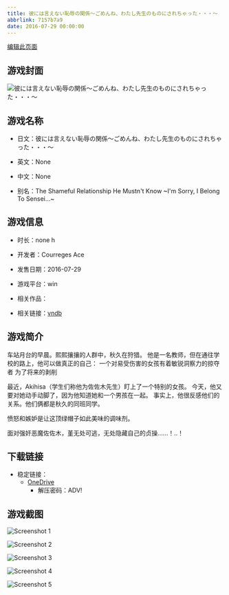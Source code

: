 ```yaml
---
title: 彼には言えない恥辱の関係～ごめんね、わたし先生のものにされちゃった・・・～
abbrlink: 7157b7a9
date: 2016-07-29 00:00:00
---
```

[编辑此页面](https://github.com/ACG-3/ADV3-source/blob/main/source/_posts/games/%E5%BD%BC%E3%81%AB%E3%81%AF%E8%A8%80%E3%81%88%E3%81%AA%E3%81%84%E6%81%A5%E8%BE%B1%E3%81%AE%E9%96%A2%E4%BF%82%EF%BD%9E%E3%81%94%E3%82%81%E3%82%93%E3%81%AD%E3%80%81%E3%82%8F%E3%81%9F%E3%81%97%E5%85%88%E7%94%9F%E3%81%AE%E3%82%82%E3%81%AE%E3%81%AB%E3%81%95%E3%82%8C%E3%81%A1%E3%82%83%E3%81%A3%E3%81%9F%E3%83%BB%E3%83%BB%E3%83%BB%EF%BD%9E.md)

## 游戏封面

![彼には言えない恥辱の関係～ごめんね、わたし先生のものにされちゃった・・・～](https://pan.timero.xyz/onedrive/img_lib_001/%E5%BD%BC%E3%81%AB%E3%81%AF%E8%A8%80%E3%81%88%E3%81%AA%E3%81%84%E6%81%A5%E8%BE%B1%E3%81%AE%E9%96%A2%E4%BF%82%EF%BD%9E%E3%81%94%E3%82%81%E3%82%93%E3%81%AD%E3%80%81%E3%82%8F%E3%81%9F%E3%81%97%E5%85%88%E7%94%9F%E3%81%AE%E3%82%82%E3%81%AE%E3%81%AB%E3%81%95%E3%82%8C%E3%81%A1%E3%82%83%E3%81%A3%E3%81%9F%E3%83%BB%E3%83%BB%E3%83%BB%EF%BD%9E_cover.avif)


## 游戏名称

- 日文：彼には言えない恥辱の関係～ごめんね、わたし先生のものにされちゃった・・・～
- 英文：None
- 中文：None

- 别名：The Shameful Relationship He Mustn't Know ~I'm Sorry, I Belong To Sensei...~


## 游戏信息

- 时长：none h
- 开发者：Courreges Ace
- 发售日期：2016-07-29
- 游戏平台：win
- 相关作品：

- 相关链接：[vndb](https://vndb.org/v19652)


## 游戏简介

车站月台的早晨。熙熙攘攘的人群中，秋久在狩猎。
他是一名教师，但在通往学校的路上，他可以做真正的自己：
一个对易受伤害的女孩有着敏锐洞察力的掠夺者 为了将来的剥削

最近，Akihisa（学生们称他为佐佐木先生）盯上了一个特别的女孩。
今天，他又要对她动手动脚了，因为他知道她和一个男孩在一起。
事实上，他很反感他们的关系。他们俩都是秋久的同班同学。

愤怒和嫉妒是让这顶绿帽子如此美味的调味剂。

面对强奸恶魔佐佐木，堇无处可逃，无处隐藏自己的贞操......！..！




## 下载链接

- 稳定链接：
    - [OneDrive](https://pan.timero.xyz/onedrive/adv_lib_001/%E5%BD%BC%E3%81%AB%E3%81%AF%E8%A8%80%E3%81%88%E3%81%AA%E3%81%84%E6%81%A5%E8%BE%B1%E3%81%AE%E9%96%A2%E4%BF%82%EF%BD%9E%E3%81%94%E3%82%81%E3%82%93%E3%81%AD%E3%80%81%E3%82%8F%E3%81%9F%E3%81%97%E5%85%88%E7%94%9F%E3%81%AE%E3%82%82%E3%81%AE%E3%81%AB%E3%81%95%E3%82%8C%E3%81%A1%E3%82%83%E3%81%A3%E3%81%9F%E3%83%BB%E3%83%BB%E3%83%BB%EF%BD%9E)
        - 解压密码：ADV!



## 游戏截图


![Screenshot 1](https://pan.timero.xyz/onedrive/img_lib_001/%E5%BD%BC%E3%81%AB%E3%81%AF%E8%A8%80%E3%81%88%E3%81%AA%E3%81%84%E6%81%A5%E8%BE%B1%E3%81%AE%E9%96%A2%E4%BF%82%EF%BD%9E%E3%81%94%E3%82%81%E3%82%93%E3%81%AD%E3%80%81%E3%82%8F%E3%81%9F%E3%81%97%E5%85%88%E7%94%9F%E3%81%AE%E3%82%82%E3%81%AE%E3%81%AB%E3%81%95%E3%82%8C%E3%81%A1%E3%82%83%E3%81%A3%E3%81%9F%E3%83%BB%E3%83%BB%E3%83%BB%EF%BD%9E_Screenshot_1.avif)

![Screenshot 2](https://pan.timero.xyz/onedrive/img_lib_001/%E5%BD%BC%E3%81%AB%E3%81%AF%E8%A8%80%E3%81%88%E3%81%AA%E3%81%84%E6%81%A5%E8%BE%B1%E3%81%AE%E9%96%A2%E4%BF%82%EF%BD%9E%E3%81%94%E3%82%81%E3%82%93%E3%81%AD%E3%80%81%E3%82%8F%E3%81%9F%E3%81%97%E5%85%88%E7%94%9F%E3%81%AE%E3%82%82%E3%81%AE%E3%81%AB%E3%81%95%E3%82%8C%E3%81%A1%E3%82%83%E3%81%A3%E3%81%9F%E3%83%BB%E3%83%BB%E3%83%BB%EF%BD%9E_Screenshot_2.avif)

![Screenshot 3](https://pan.timero.xyz/onedrive/img_lib_001/%E5%BD%BC%E3%81%AB%E3%81%AF%E8%A8%80%E3%81%88%E3%81%AA%E3%81%84%E6%81%A5%E8%BE%B1%E3%81%AE%E9%96%A2%E4%BF%82%EF%BD%9E%E3%81%94%E3%82%81%E3%82%93%E3%81%AD%E3%80%81%E3%82%8F%E3%81%9F%E3%81%97%E5%85%88%E7%94%9F%E3%81%AE%E3%82%82%E3%81%AE%E3%81%AB%E3%81%95%E3%82%8C%E3%81%A1%E3%82%83%E3%81%A3%E3%81%9F%E3%83%BB%E3%83%BB%E3%83%BB%EF%BD%9E_Screenshot_3.avif)

![Screenshot 4](https://pan.timero.xyz/onedrive/img_lib_001/%E5%BD%BC%E3%81%AB%E3%81%AF%E8%A8%80%E3%81%88%E3%81%AA%E3%81%84%E6%81%A5%E8%BE%B1%E3%81%AE%E9%96%A2%E4%BF%82%EF%BD%9E%E3%81%94%E3%82%81%E3%82%93%E3%81%AD%E3%80%81%E3%82%8F%E3%81%9F%E3%81%97%E5%85%88%E7%94%9F%E3%81%AE%E3%82%82%E3%81%AE%E3%81%AB%E3%81%95%E3%82%8C%E3%81%A1%E3%82%83%E3%81%A3%E3%81%9F%E3%83%BB%E3%83%BB%E3%83%BB%EF%BD%9E_Screenshot_4.avif)

![Screenshot 5](https://pan.timero.xyz/onedrive/img_lib_001/%E5%BD%BC%E3%81%AB%E3%81%AF%E8%A8%80%E3%81%88%E3%81%AA%E3%81%84%E6%81%A5%E8%BE%B1%E3%81%AE%E9%96%A2%E4%BF%82%EF%BD%9E%E3%81%94%E3%82%81%E3%82%93%E3%81%AD%E3%80%81%E3%82%8F%E3%81%9F%E3%81%97%E5%85%88%E7%94%9F%E3%81%AE%E3%82%82%E3%81%AE%E3%81%AB%E3%81%95%E3%82%8C%E3%81%A1%E3%82%83%E3%81%A3%E3%81%9F%E3%83%BB%E3%83%BB%E3%83%BB%EF%BD%9E_Screenshot_5.avif)

